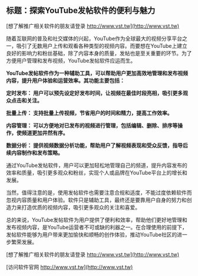 ## **标题：探索YouTube发帖软件的便利与魅力**

[想了解推广相关软件的朋友请登录 http://www.vst.tw](http://www.vst.tw)

随着互联网的普及和社交媒体的兴起，YouTube作为全球最大的视频分享平台之一，吸引了无数用户上传和观看各种类型的视频内容。而要想在YouTube上建立良好的影响力和粉丝基础，除了内容本身的质量，发帖也是至关重要的环节。为了方便用户管理和发布视频，YouTube发帖软件应运而生。

**YouTube发帖软件作为一种辅助工具，可以帮助用户更加高效地管理和发布视频内容，提升用户体验和运营效率。其功能主要包括：**

**定时发布： 用户可以预先设定好发布时间，让视频在最佳时段亮相，吸引更多观众点击和关注。**

**批量上传： 支持批量上传视频，节省用户的时间和精力，提高工作效率。**

**内容管理： 可以方便地对已发布的视频进行管理，包括编辑、删除、排序等操作，使频道更加井然有序。**

**数据分析： 提供视频数据分析功能，帮助用户了解视频表现和受众反馈，指导后续内容制作和发布策略。**

通过YouTube发帖软件，用户可以更加轻松地管理自己的频道，提升内容发布的效率和质量，吸引更多观众和粉丝，实现个人或品牌在YouTube平台上的增长和发展。

当然，值得注意的是，使用发帖软件也需要注意合规和适度，不能过度依赖软件而忽视内容质量和用户体验。软件只是辅助工具，最终还是要靠用户自身的努力和创造力来打造优质的视频内容，吸引更多观众的关注和喜爱。

总的来说，YouTube发帖软件为用户提供了便利和效率，帮助他们更好地管理和发布视频内容，是YouTube运营者不可或缺的利器之一。在合理使用的前提下，发帖软件能够为用户带来更加愉快和顺畅的创作体验，推动YouTube社区的进一步繁荣发展。

[想了解推广相关软件的朋友请登录 http://www.vst.tw](http://www.vst.tw)


[访问软件官网 http://www.vst.tw](http://www.vst.tw)
